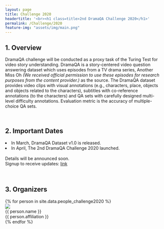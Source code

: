 ```yaml
---
layout: page
title: Challenge 2020
headertitle: '<br><h1 class=title>2nd DramaQA Challenge 2020</h1>'
permalink: /Challenge/2020
feature-img: "assets/img/main.png"
---
```


<link rel="stylesheet" href="/assets/css/member.css">

<div class="challenge content-container">
  <div class = "content-subcontainer">
    <h2 class = "content-subtitle">
      1. Overview
    </h2>
    <p class="content-item">
      DramaQA challenge will be conducted as a proxy task of the Turing Test for video story understanding. 
      DramaQA is a story-centered video question answering dataset which uses episodes from a TV drama series, 
      Another Miss Oh <i>(We received official permission to use these episodes for research purposes from the content provider.)</i> as the source. 
      The DramaQA dataset provides video clips with visual annotations (e.g., characters, place, objects and objects related to the characters), 
      subtitles with co-reference annotations (to the characters) and QA sets with carefully designed multi-level difficulty annotations. 
      Evaluation metric is the accuracy of multiple-choice QA sets. 
    </p>
  </div> <br />

  <div class = "content-subcontainer">
    <h2 class = "content-subtitle">
      2. Important Dates
    </h2>
    <div style="overflow-x: auto">
     <li>
       In March, DramaQA Dataset v1.0 is released.
     </li>
     <li>
       In April, The 2nd DramaQA Challenge 2020 launched.
     </li>
     <br>
     Details will be announced soon. <br>
     Signup to receive updates: <a id="link" href="https://forms.gle/KJ7TT9YQAedsjhBq6">link</a>
    </div>
  </div> <br /> <br />

  <div class = "content-subcontainer">
    <h2 class = "content-subtitle">
      3. Organizers
    </h2>
    <div class="content-item">
      {% for person in site.data.people_challenge2020 %}
        <div class="member">
          <div class="member-profile">
            <img class="member-profile" src="{{person.src}}">
          </div>
          <div class="member-name member-name">
            {{ person.name }}
          </div>
          <div class="member-info member-position">
            {{ person.affiliation }}
          </div>
        </div>
      {% endfor %}
    </div>
  </div> <br />
  
</div>
